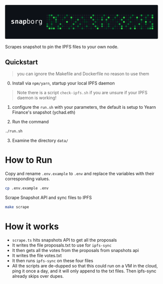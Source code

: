 
<img src="./docs/snapborg.svg">

Scrapes snapshot to pin the IPFS files to your own node.


## Quickstart

> you can ignore the Makefile and Dockerfile no reason to use them

0. Install via `npm/yarn`, startup your local IPFS daemon

> Note there is a script `check-ipfs.sh` if you are unsure if your IPFS daemon is working!

1. configure the `run.sh` with your parameters, the default is setup to Yearn Finance's snapshot (ychad.eth)

2. Run the command
```bash
./run.sh
```
3. Examine the directory `data/` 



# How to Run

Copy and rename `.env.example` to `.env` and replace the variables with their
corresponding values.

```sh
cp .env.example .env
```

Scrape Snapshot API and sync files to IPFS

```sh
make scrape
```

# How it works

- `scrape.ts` hits snapshots API to get all the proposals
- It writes the file proposals.txt to use for `ipfs-sync`
- It then gets all the votes from the proposals from snapshots api
- It writes the file votes.txt
- It then runs `ipfs-sync` on these four files
- All the scripts are de-dupped so that this could run on a VM in the cloud,
  ping it once a day, and it will only append to the txt files. Then ipfs-sync
  already skips over dupes.
